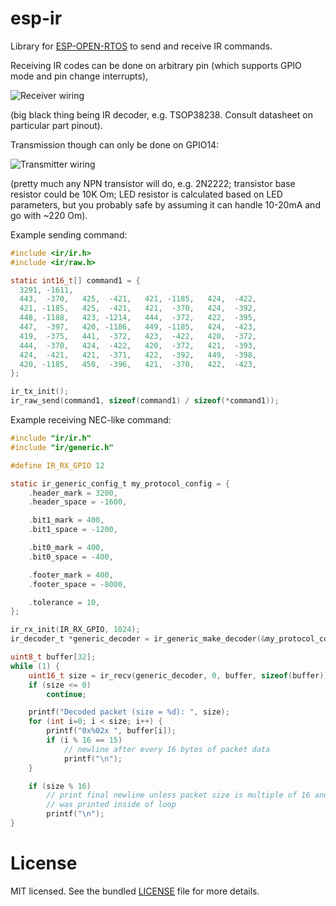 esp-ir
======

Library for [ESP-OPEN-RTOS](https://github.com/SuperHouse/esp-open-rtos) to send and receive IR commands.

Receiving IR codes can be done on arbitrary pin (which supports GPIO mode and pin change interrupts),

![Receiver wiring](resources/ir-decoder-wiring.png)

(big black thing being IR decoder, e.g. TSOP38238. Consult datasheet on particular part pinout).

Transmission though can only be done on GPIO14:

![Transmitter wiring](resources/ir-led-wiring.png)

(pretty much any NPN transistor will do, e.g. 2N2222; transistor base resistor could be 10K Om; LED resistor is calculated based on LED parameters, but you probably safe by assuming it can handle 10-20mA and go with ~220 Om).


Example sending command:
```c
#include <ir/ir.h>
#include <ir/raw.h>

static int16_t[] command1 = {
  3291, -1611,
  443,  -370,   425,  -421,   421, -1185,   424,  -422,
  421, -1185,   425,  -421,   421,  -370,   424,  -392,
  448, -1188,   423, -1214,   444,  -372,   422,  -395,
  447,  -397,   420, -1186,   449, -1185,   424,  -423,
  419,  -375,   441,  -372,   423,  -422,   420,  -372,
  444,  -370,   424,  -422,   420,  -372,   421,  -393,
  424,  -421,   421,  -371,   422,  -392,   449,  -398,
  420, -1185,   450,  -396,   421,  -370,   422,  -423,
};

ir_tx_init();
ir_raw_send(command1, sizeof(command1) / sizeof(*command1));
```

Example receiving NEC-like command:
```c
#include "ir/ir.h"
#include "ir/generic.h"

#define IR_RX_GPIO 12

static ir_generic_config_t my_protocol_config = {
    .header_mark = 3200,
    .header_space = -1600,

    .bit1_mark = 400,
    .bit1_space = -1200,

    .bit0_mark = 400,
    .bit0_space = -400,

    .footer_mark = 400,
    .footer_space = -8000,

    .tolerance = 10,
};

ir_rx_init(IR_RX_GPIO, 1024);
ir_decoder_t *generic_decoder = ir_generic_make_decoder(&my_protocol_config);

uint8_t buffer[32];
while (1) {
    uint16_t size = ir_recv(generic_decoder, 0, buffer, sizeof(buffer));
    if (size <= 0)
        continue;

    printf("Decoded packet (size = %d): ", size);
    for (int i=0; i < size; i++) {
        printf("0x%02x ", buffer[i]);
        if (i % 16 == 15)
            // newline after every 16 bytes of packet data
            printf("\n");
    }

    if (size % 16)
        // print final newline unless packet size is multiple of 16 and newline
        // was printed inside of loop
        printf("\n");
}
```

License
=======

MIT licensed. See the bundled [LICENSE](https://github.com/maximkulkin/esp-ir/blob/master/LICENSE) file for more details.
